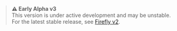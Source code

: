 > **⚠️ Early Alpha v3** <br>
> This version is under active development and may be unstable. <br>
> For the latest stable release, see [Firefly v2](https://github.com/yehezkieldio/firefly/tree/v2).